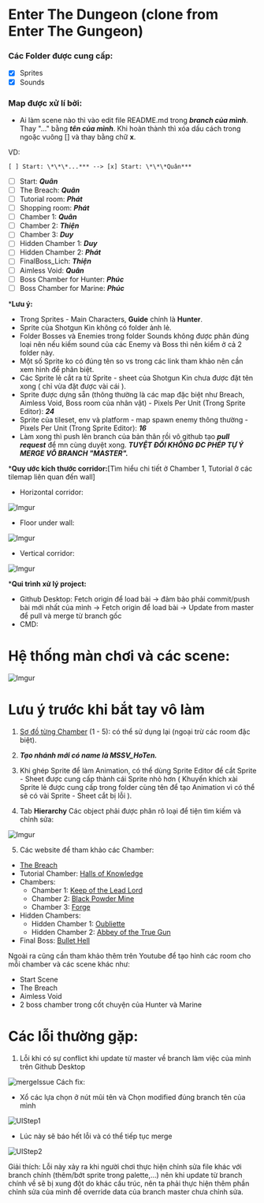 # Enter The Dungeon (clone from Enter The Gungeon)
### Các Folder được cung cấp:
- [x] Sprites
- [x] Sounds

### Map được xử lí bởi:
* Ai làm scene nào thì vào edit file README.md trong ***branch của mình***. Thay "..." bằng ***tên của mình***. Khi hoàn thành thì xóa dấu cách trong ngoặc vuông [] và thay bằng chữ **x**.

VD:

    [ ] Start: \*\*\*...*** --> [x] Start: \*\*\*Quân***
 
- [ ] Start: ***Quân***
- [ ] The Breach: ***Quân***
- [ ] Tutorial room: ***Phát***
- [ ] Shopping room: ***Phát***
- [ ] Chamber 1: ***Quân***
- [ ] Chamber 2: ***Thiện***
- [ ] Chamber 3: ***Duy***
- [ ] Hidden Chamber 1: ***Duy***
- [ ] Hidden Chamber 2: ***Phát***
- [ ] FinalBoss_Lich: ***Thiện***
- [ ] Aimless Void: ***Quân***
- [ ] Boss Chamber for Hunter: ***Phúc***
- [ ] Boss Chamber for Marine: ***Phúc***

***Lưu ý:**
- Trong Sprites - Main Characters, **Guide** chính là **Hunter**.
- Sprite của Shotgun Kin không có folder ảnh lẻ.
- Folder Bosses và Enemies trong folder Sounds không được phân đúng loại nên nếu kiếm sound của các Enemy và Boss thì nên kiểm ở cả 2 folder này.
- Một số Sprite ko có đúng tên so vs trong các link tham khảo nên cần xem hình để phân biệt.
- Các Sprite lẻ cắt ra từ Sprite - sheet của Shotgun Kin chưa được đặt tên xong ( chỉ vừa đặt được vài cái ).
- Sprite được dựng sẵn (thông thường là các map đặc biệt như Breach, Aimless Void, Boss room của nhân vật) - Pixels Per Unit (Trong Sprite Editor): ***24***
- Sprite của tileset, env và platform - map spawn enemy thông thường - Pixels Per Unit (Trong Sprite Editor): ***16***
- Làm xong thì push lên branch của bản thân rồi vô github tạo ***pull request*** để mn cùng duyệt xong. ***TUYỆT ĐỐI KHÔNG ĐC PHÉP TỰ Ý MERGE VÔ BRANCH "MASTER".***

***Quy ước kích thước corridor:**[Tìm hiểu chi tiết ở Chamber 1, Tutorial ở các tilemap liên quan đến wall]
- Horizontal corridor:
  
![Imgur](https://imgur.com/vVfMSDg.png)
  
- Floor under wall:
  
![Imgur](https://imgur.com/4OfBeNd.png) 

- Vertical corridor:

![Imgur](https://imgur.com/bYpKH1U.png)

***Qui trình xử lý project:**
- Github Desktop: Fetch origin để load bài -> đảm bảo phải commit/push bài mới nhất của mình -> Fetch origin để load bài -> Update from master để pull và merge từ branch gốc
- CMD: 
# Hệ thống màn chơi và các scene:
![Imgur](https://i.imgur.com/de2ponc.png)

# Lưu ý trước khi bắt tay vô làm
1. [Sơ đồ từng Chamber](https://drive.google.com/file/d/1NMAKiJlCoooQzqXneosSSOAuTvSE_SlM/view) (1 - 5): có thể sử dụng lại (ngoại trừ các room đặc biệt).
2. ***Tạo nhánh mới có name là MSSV_HoTen.***

3. Khi ghép Sprite để làm Animation, có thể dùng Sprite Editor để cắt Sprite - Sheet được cung cấp thành cái Sprite nhỏ hơn ( Khuyến khích xài Sprite lẻ được cung cấp trong folder cùng tên để tạo Animation vì có thể sẽ có vài Sprite - Sheet cắt bị lỗi ).

4. Tab **Hierarchy** Các object phải được phân rõ loại để tiện tìm kiếm và chỉnh sửa:

![Imgur](https://imgur.com/YLScKYR.png)

5. Các website để tham khảo các Chamber:
- [The Breach](https://enterthegungeon.fandom.com/wiki/The_Breach?so=search)
- Tutorial Chamber: [Halls of Knowledge](https://enterthegungeon.fandom.com/wiki/Halls_of_Knowledge)
- Chambers:
  - Chamber 1: [Keep of the Lead Lord](https://enterthegungeon.fandom.com/wiki/Keep_of_the_Lead_Lord)
  - Chamber 2: [Black Powder Mine](https://enterthegungeon.fandom.com/wiki/Black_Powder_Mine)
  - Chamber 3: [Forge](https://enterthegungeon.fandom.com/wiki/Forge)
- Hidden Chambers:
  - Hidden Chamber 1: [Oubliette](https://enterthegungeon.fandom.com/wiki/Oubliette)
  - Hidden Chamber 2: [Abbey of the True Gun](https://enterthegungeon.fandom.com/wiki/Abbey_of_the_True_Gun)
- Final Boss: [Bullet Hell](https://enterthegungeon.fandom.com/wiki/Bullet_Hell)

Ngoài ra cũng cần tham khảo thêm trên Youtube để tạo hình các room cho mỗi chamber và các scene khác như:

- Start Scene
- The Breach
- Aimless Void
- 2 boss chamber trong cốt chuyện của Hunter và Marine

# Các lỗi thường gặp:
1. Lỗi khi có sự conflict khi update từ master về branch làm việc của mình trên Github Desktop

![mergeIssue](https://user-images.githubusercontent.com/30680192/224209180-c6da9537-50a2-4757-9565-52b419f780b3.png)
  Cách fix:
  - Xổ các lựa chọn ở nút mũi tên và Chọn modified đúng branch tên của mình 
  
  ![UIStep1](https://user-images.githubusercontent.com/30680192/224210068-8dd3aa7d-6013-49e0-9891-49423ac167f3.png)
  - Lúc này sẽ báo hết lỗi và có thể tiếp tục merge

![UIStep2](https://user-images.githubusercontent.com/30680192/224210381-dff738b2-5210-4899-a00b-eac920e7aa94.png)

Giải thích: Lỗi này xảy ra khi người chơi thực hiện chỉnh sửa file khác với branch chính (thêm/bớt sprite trong palette,...) nên khi update từ branch chính về sẽ bị xung đột do khác cấu trúc, nên ta phải thực hiện thêm phần chỉnh sửa của mình để override data của branch master chưa chỉnh sửa.
